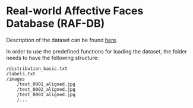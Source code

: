 # Real-world Affective Faces Database (RAF-DB)

Description of the dataset can be found [here](http://www.whdeng.cn/RAF/model1.html).

In order to use the predefined functions for loading the dataset, the folder needs to have the following structure:

```
/distribution_basic.txt
/labels.txt
/images
	/test_0001_aligned.jpg
	/test_0002_aligned.jpg
	/test_0003_aligned.jpg
	/...
```
